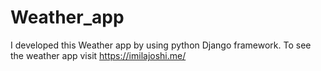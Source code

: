 # Weather_app
I developed this Weather app by using python Django framework. To see the weather app visit https://imilajoshi.me/
